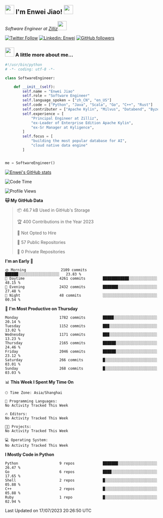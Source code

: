 <h2><img src="https://emojis.slackmojis.com/emojis/images/1531849430/4246/blob-sunglasses.gif?1531849430" width="30"/> I'm  Enwei Jiao! <img src="https://media.giphy.com/media/juBt25nT1KGys/giphy.gif" width=30> </h2>
<!-- <img align='right' src="https://media.giphy.com/media/M9gbBd9nbDrOTu1Mqx/giphy.gif" width="230"> -->
<p><em>Software Engineer at <a href="https://zilliz.com/">Zilliz</a><img src="https://media.giphy.com/media/WUlplcMpOCEmTGBtBW/giphy.gif" width="30"></em></p>

[![Twitter Follow](https://img.shields.io/twitter/follow/misteranmol?label=Follow)](https://twitter.com/intent/follow?screen_name=EnweiJiao)
[![Linkedin: Enwei](https://img.shields.io/badge/-enwei-blue?style=&logo=Linkedin&logoColor=white&link=https://www.linkedin.com/in/enwei-jiao-41192a97)](https://www.linkedin.com/in/enwei-jiao-41192a97/)
[![GitHub followers](https://img.shields.io/github/followers/jiaoew1991?label=Follow&style=social)](https://github.com/jiaoew1991)


### <img src="https://media.giphy.com/media/VgCDAzcKvsR6OM0uWg/giphy.gif" width="30"> A little more about me...  

```python
#!/usr/bin/python
# -*- coding: utf-8 -*-

class SoftwareEngineer:

    def __init__(self):
        self.name = "Enwei Jiao"
        self.role = "Software Engineer"
        self.language_spoken = ["zh_CN", "en_US"]
        self.code = ["Python", "Java", "Scala", "Go", "C++", "Rust"]
        self.contributer = ["Apache Kylin", "Milvus", "Databend", "Byzer-Lang"]
        self.experience = [
            "Principal Engineer at Zilliz",
            "ex-Leader of Enterprise Edition Apache Kylin",
            "ex-Sr Manager at Kyligence",
        ]
        self.focus = [
            "building the most popular database for AI",
            "cloud native data engine"
        ]


me = SoftwareEngineer()
```

[![Enwei's GitHub stats](https://github-readme-stats.vercel.app/api?username=jiaoew1991&count_private=true&show_icons=true)](https://github.com/jiaoew1991/jiaoew1991)

<!-- [![Top Langs](https://github-readme-stats.vercel.app/api/top-langs/?username=jiaoew1991&layout=compact)](https://github.com/jiaoew1991/jiaoew1991) -->

<!--START_SECTION:waka-->
![Code Time](http://img.shields.io/badge/Code%20Time-635%20hrs%2053%20mins-blue)

![Profile Views](http://img.shields.io/badge/Profile%20Views-0-blue)

**🐱 My GitHub Data** 

> 📦 46.7 kB Used in GitHub's Storage 
 > 
> 🏆 400 Contributions in the Year 2023
 > 
> 🚫 Not Opted to Hire
 > 
> 📜 57 Public Repositories 
 > 
> 🔑 0 Private Repositories 
 > 
**I'm an Early 🐤** 

```text
🌞 Morning                2109 commits        ██████░░░░░░░░░░░░░░░░░░░   23.83 % 
🌆 Daytime                4261 commits        ████████████░░░░░░░░░░░░░   48.15 % 
🌃 Evening                2432 commits        ███████░░░░░░░░░░░░░░░░░░   27.48 % 
🌙 Night                  48 commits          ░░░░░░░░░░░░░░░░░░░░░░░░░   00.54 % 
```
📅 **I'm Most Productive on Thursday** 

```text
Monday                   1782 commits        █████░░░░░░░░░░░░░░░░░░░░   20.14 % 
Tuesday                  1152 commits        ███░░░░░░░░░░░░░░░░░░░░░░   13.02 % 
Wednesday                1171 commits        ███░░░░░░░░░░░░░░░░░░░░░░   13.23 % 
Thursday                 2165 commits        ██████░░░░░░░░░░░░░░░░░░░   24.46 % 
Friday                   2046 commits        ██████░░░░░░░░░░░░░░░░░░░   23.12 % 
Saturday                 266 commits         █░░░░░░░░░░░░░░░░░░░░░░░░   03.01 % 
Sunday                   268 commits         █░░░░░░░░░░░░░░░░░░░░░░░░   03.03 % 
```


📊 **This Week I Spent My Time On** 

```text
🕑︎ Time Zone: Asia/Shanghai

💬 Programming Languages: 
No Activity Tracked This Week

🔥 Editors: 
No Activity Tracked This Week

🐱‍💻 Projects: 
No Activity Tracked This Week

💻 Operating System: 
No Activity Tracked This Week
```

**I Mostly Code in Python** 

```text
Python                   9 repos             ███████░░░░░░░░░░░░░░░░░░   26.47 % 
Go                       6 repos             ████░░░░░░░░░░░░░░░░░░░░░   17.65 % 
Shell                    2 repos             █░░░░░░░░░░░░░░░░░░░░░░░░   05.88 % 
C++                      2 repos             █░░░░░░░░░░░░░░░░░░░░░░░░   05.88 % 
Ruby                     1 repo              █░░░░░░░░░░░░░░░░░░░░░░░░   02.94 % 
```




 Last Updated on 17/07/2023 20:26:50 UTC
<!--END_SECTION:waka-->

